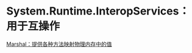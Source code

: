 # System.Runtime.InteropServices：用于互操作
<p id="1zARmTXQtZnqcCYkbLfpon">

[Marshal：提供各种方法映射物理内存中的值](./Marshal%EF%BC%9A%E6%8F%90%E4%BE%9B%E5%90%84%E7%A7%8D%E6%96%B9%E6%B3%95%E6%98%A0%E5%B0%84%E7%89%A9%E7%90%86%E5%86%85%E5%AD%98%E4%B8%AD%E7%9A%84%E5%80%BC/index.md)

</p>
